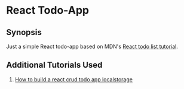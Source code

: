 # React Todo-App

## Synopsis

Just a simple React todo-app based on MDN's [React todo list tutorial](https://developer.mozilla.org/en-US/docs/Learn/Tools_and_testing/Client-side_JavaScript_frameworks/React_todo_list_beginning).

## Additional Tutorials Used

1. [How to build a react crud todo app localstorage](https://dev.to/joelynn/how-to-build-a-react-crud-todo-app-localstorage-4pjh)